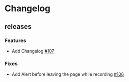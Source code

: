 # Changelog

## releases

### Features
 - Add Changelog [#107](https://github.com/AmolKumarGupta/Websnapper/issues/107)

### Fixes
 - Add Alert before leaving the page while recording [#106](https://github.com/AmolKumarGupta/Websnapper/issues/106)